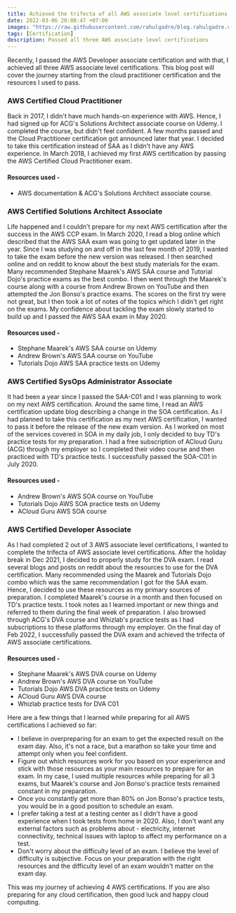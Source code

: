 ```yaml
---
title: Achieved the trifecta of all AWS associate level certifications
date: 2022-03-06 20:08:47 +07:00
images: "https://raw.githubusercontent.com/rahulgadre/blog.rahulgadre.com/main/images/3aws.png"
tags: [Certification]
description: Passed all three AWS associate level certifications 
---
```


Recently, I passed the AWS Developer associate certification and with that, I achieved all three AWS associate level certifications. This blog post will cover the journey starting from the cloud practitioner certification and the resources I used to pass.

### AWS Certified Cloud Practitioner 

Back in 2017, I didn't have much hands-on experience with AWS. Hence, I had signed up for ACG's Solutions Architect associate course on Udemy. I completed the course, but didn't feel confident. A few months passed and the Cloud Practitioner certification got announced later that year. I decided to take this certification instead of SAA as I didn't have any AWS experience. In March 2018, I achieved my first AWS certification by passing the AWS Certified Cloud Practitioner exam.

#### Resources used -

- AWS documentation & ACG's Solutions Architect associate course.

### AWS Certified Solutions Architect Associate 

Life happened and I couldn't prepare for my next AWS certification after the success in the AWS CCP exam. In March 2020, I read a blog online which described that the AWS SAA exam was going to get updated later in the year. Since I was studying on and off in the last few month of 2019, I wanted to take the exam before the new version was released. I then searched online and on reddit to know about the best study materials for the exam. Many recommended Stephane Maarek's AWS SAA course and Tutorial Dojo's practice exams as the best combo. I then went through the Maarek's course along with a course from Andrew Brown on YouTube and then attempted the Jon Bonso's practice exams. The scores on the first try were not great, but I then took a lot of notes of the topics which I didn't get right on the exams. My confidence about tackling the exam slowly started to build up and I passed the AWS SAA exam in May 2020.

#### Resources used -

- Stephane Maarek's AWS SAA course on Udemy 
- Andrew Brown's AWS SAA course on YouTube
- Tutorials Dojo AWS SAA practice tests on Udemy

### AWS Certified SysOps Administrator Associate

It had been a year since I passed the SAA-C01 and I was planning to work on my next AWS certification. Around the same time, I read an AWS certification update blog describing a change in the SOA certification. As I had planned to take this certification as my next AWS certification, I wanted to pass it before the release of the new exam version. As I worked on most of the services covered in SOA in my daily job, I only decided to buy TD's practice tests for my preparation. I had a free subscription of ACloud Guru (ACG) through my employer so I completed their video course and then practiced with TD's practice tests. I successfully passed the SOA-C01 in July 2020.

#### Resources used -

- Andrew Brown's AWS SOA course on YouTube
- Tutorials Dojo AWS SOA practice tests on Udemy
- ACloud Guru AWS SOA course

### AWS Certified Developer Associate 

As I had completed 2 out of 3 AWS associate level certifications, I wanted to complete the trifecta of AWS associate level certifications. After the holiday break in Dec 2021, I decided to properly study for the DVA exam. I read several blogs and posts on reddit about the resources to use for the DVA certification. Many recommended using the Maarek and Tutorials Dojo combo which was the same recommendation I got for the SAA exam. Hence, I decided to use these resources as my primary sources of preparation. I completed Maarek's course in a month and then focused on TD's practice tests. I took notes as I learned important or new things and referred to them during the final week of preparation. I also browsed through ACG's DVA course and Whizlab's practice tests as I had subscriptions to these platforms through my employer. On the final day of Feb 2022, I successfully passed the DVA exam and achieved the trifecta of AWS associate certifications.

#### Resources used -

- Stephane Maarek's AWS DVA course on Udemy 
- Andrew Brown's AWS DVA course on YouTube
- Tutorials Dojo AWS DVA practice tests on Udemy
- ACloud Guru AWS DVA course
- Whizlab practice tests for DVA C01 

Here are a few things that I learned while preparing for all AWS certifications I achieved so far: 

- I believe in overpreparing for an exam to get the expected result on the exam day. Also, it's not a race, but a marathon so take your time and attempt only when you feel confident.
- Figure out which resources work for you based on your experience and stick with those resources as your main resources to prepare for an exam. In my case, I used multiple resources while preparing for all 3 exams, but Maarek's course and Jon Bonso's practice tests remained constant in my preparation.
- Once you constantly get more than 80% on Jon Bonso's practice tests, you would be in a good position to schedule an exam.
- I prefer taking a test at a testing center as I didn't have a good experience when I took tests from home in 2020. Also, I don't want any external factors such as problems about - electricity, internet connectivity, technical issues with laptop to affect my performance on a test.
- Don't worry about the difficulty level of an exam. I believe the level of difficulty is subjective. Focus on your preparation with the right resources and the difficulty level of an exam wouldn't matter on the exam day.  

This was my journey of achieving 4 AWS certifications. If you are also preparing for any cloud certification, then good luck and happy cloud computing.
